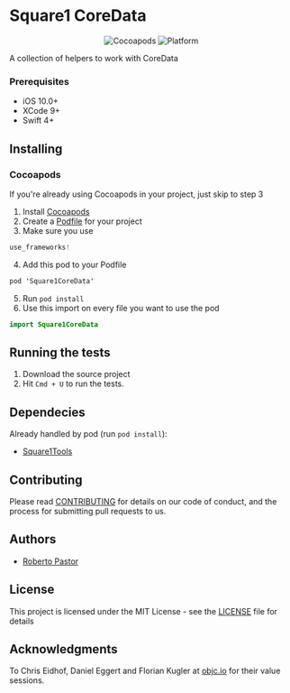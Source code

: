 # Square1 CoreData

<p align="center">
<img src="https://img.shields.io/cocoapods/v/Square1CoreData.svg" alt="Cocoapods"/>
<img src="https://img.shields.io/badge/platform-ios-red.svg" alt="Platform"/>
</p>

A collection of helpers to work with CoreData

### Prerequisites

* iOS 10.0+
* XCode 9+
* Swift 4+

## Installing

### Cocoapods

If you're already using Cocoapods in your project, just skip to step 3
1. Install [Cocoapods](https://guides.cocoapods.org/using/getting-started.html)
2. Create a [Podfile](https://guides.cocoapods.org/using/using-cocoapods.html) for your project
3. Make sure you use 
```swift
use_frameworks!
```
4. Add this pod to your Podfile
```swift
pod 'Square1CoreData'
```
5. Run ```pod install```
6. Use this import on every file you want to use the pod
```swift
import Square1CoreData
```

## Running the tests

1. Download the source project
2. Hit ```Cmd + U``` to run the tests.

## Dependecies

Already handled by pod (run ```pod install```):

* [Square1Tools](https://github.com/square1-io/Square1-iOS-Tools)

## Contributing

Please read [CONTRIBUTING](CONTRIBUTING.md) for details on our code of conduct, and the process for submitting pull requests to us.

## Authors

* [Roberto Pastor](https://github.com/WedgeSparda)

## License

This project is licensed under the MIT License - see the [LICENSE](LICENSE.md) file for details

## Acknowledgments

To Chris Eidhof, Daniel Eggert and Florian Kugler at [objc.io](https://www.objc.io/) for their value sessions.